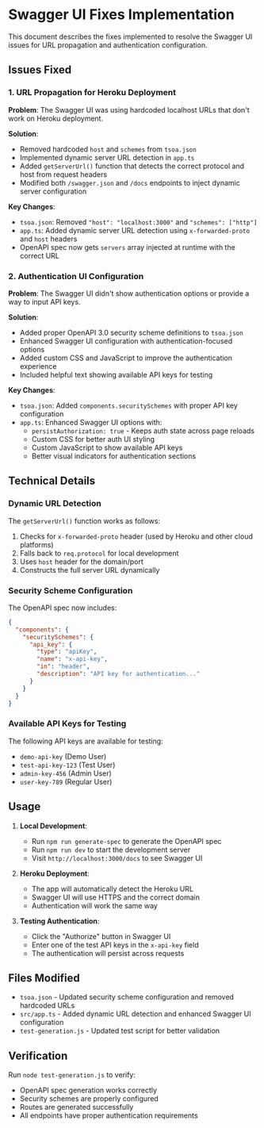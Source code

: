 # Swagger UI Fixes Implementation

This document describes the fixes implemented to resolve the Swagger UI issues for URL propagation and authentication configuration.

## Issues Fixed

### 1. URL Propagation for Heroku Deployment

**Problem**: The Swagger UI was using hardcoded localhost URLs that don't work on Heroku deployment.

**Solution**: 
- Removed hardcoded `host` and `schemes` from `tsoa.json`
- Implemented dynamic server URL detection in `app.ts`
- Added `getServerUrl()` function that detects the correct protocol and host from request headers
- Modified both `/swagger.json` and `/docs` endpoints to inject dynamic server configuration

**Key Changes**:
- `tsoa.json`: Removed `"host": "localhost:3000"` and `"schemes": ["http"]`
- `app.ts`: Added dynamic server URL detection using `x-forwarded-proto` and `host` headers
- OpenAPI spec now gets `servers` array injected at runtime with the correct URL

### 2. Authentication UI Configuration

**Problem**: The Swagger UI didn't show authentication options or provide a way to input API keys.

**Solution**:
- Added proper OpenAPI 3.0 security scheme definitions to `tsoa.json`
- Enhanced Swagger UI configuration with authentication-focused options
- Added custom CSS and JavaScript to improve the authentication experience
- Included helpful text showing available API keys for testing

**Key Changes**:
- `tsoa.json`: Added `components.securitySchemes` with proper API key configuration
- `app.ts`: Enhanced Swagger UI options with:
  - `persistAuthorization: true` - Keeps auth state across page reloads
  - Custom CSS for better auth UI styling
  - Custom JavaScript to show available API keys
  - Better visual indicators for authentication sections

## Technical Details

### Dynamic URL Detection

The `getServerUrl()` function works as follows:
1. Checks for `x-forwarded-proto` header (used by Heroku and other cloud platforms)
2. Falls back to `req.protocol` for local development
3. Uses `host` header for the domain/port
4. Constructs the full server URL dynamically

### Security Scheme Configuration

The OpenAPI spec now includes:
```json
{
  "components": {
    "securitySchemes": {
      "api_key": {
        "type": "apiKey",
        "name": "x-api-key",
        "in": "header",
        "description": "API key for authentication..."
      }
    }
  }
}
```

### Available API Keys for Testing

The following API keys are available for testing:
- `demo-api-key` (Demo User)
- `test-api-key-123` (Test User) 
- `admin-key-456` (Admin User)
- `user-key-789` (Regular User)

## Usage

1. **Local Development**: 
   - Run `npm run generate-spec` to generate the OpenAPI spec
   - Run `npm run dev` to start the development server
   - Visit `http://localhost:3000/docs` to see Swagger UI

2. **Heroku Deployment**:
   - The app will automatically detect the Heroku URL
   - Swagger UI will use HTTPS and the correct domain
   - Authentication will work the same way

3. **Testing Authentication**:
   - Click the "Authorize" button in Swagger UI
   - Enter one of the test API keys in the `x-api-key` field
   - The authentication will persist across requests

## Files Modified

- `tsoa.json` - Updated security scheme configuration and removed hardcoded URLs
- `src/app.ts` - Added dynamic URL detection and enhanced Swagger UI configuration
- `test-generation.js` - Updated test script for better validation

## Verification

Run `node test-generation.js` to verify:
- OpenAPI spec generation works correctly
- Security schemes are properly configured
- Routes are generated successfully
- All endpoints have proper authentication requirements